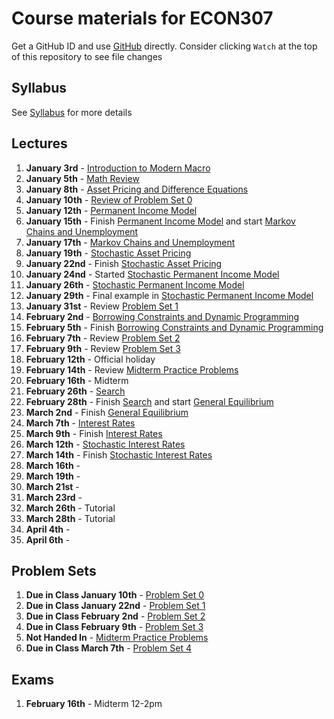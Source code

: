 # Course materials for ECON307
Get a GitHub ID and use [GitHub](https://github.com/ubcecon/tutorials/blob/master/github.md) directly. Consider clicking `Watch` at the top of this repository to see file changes

## Syllabus
See [Syllabus](syllabus.md) for more details

## Lectures
1. **January 3rd** -  [Introduction to Modern Macro](/lecture_notes/intro_to_modern_macro.pdf)
2. **January 5th** - [Math Review](/lecture_notes/math_review.pdf)
3. **January 8th** - [Asset Pricing and Difference Equations](/lecture_notes/asset_pricing_difference_equations.pdf)
4. **January 10th** - [Review of Problem Set 0](/problem_sets/problem_set_0.pdf)
5. **January 12th** - [Permanent Income Model](/lecture_notes/permanent_income.pdf)
6. **January 15th** - Finish [Permanent Income Model](/lecture_notes/permanent_income.pdf) and start [Markov Chains and Unemployment](/lecture_notes/markov_chains_unemployment.pdf)
7. **January 17th** - [Markov Chains and Unemployment](/lecture_notes/markov_chains_unemployment.pdf)
8. **January 19th** - [Stochastic Asset Pricing](/lecture_notes/stochastic_asset_pricing.pdf)
9. **January 22nd** - Finish [Stochastic Asset Pricing](/lecture_notes/stochastic_asset_pricing.pdf)
10. **January 24nd** - Started [Stochastic Permanent Income Model](/lecture_notes/stochastic_permanent_income.pdf)
11. **January 26th** - [Stochastic Permanent Income Model](/lecture_notes/stochastic_permanent_income.pdf)
12. **January 29th** - Final example in [Stochastic Permanent Income Model](/lecture_notes/stochastic_permanent_income.pdf)
13. **January 31st** - Review [Problem Set 1](/problem_sets/problem_set_1.pdf)
14. **February 2nd** - [Borrowing Constraints and Dynamic Programming](/lecture_notes/no_borrowing_dynamic_programming.pdf)
15. **February 5th** - Finish [Borrowing Constraints and Dynamic Programming](/lecture_notes/no_borrowing_dynamic_programming.pdf)
16. **February 7th** - Review [Problem Set 2](/problem_sets/problem_set_2.pdf)
17. **February 9th** - Review [Problem Set 3](/problem_sets/problem_set_3.pdf)
18. **February 12th** - Official holiday
19. **February 14th** - Review [Midterm Practice Problems](/problem_sets/midterm_practice_problems.pdf)
20. **February 16th** - Midterm
21. **February 26th** - [Search](/lecture_notes/search.pdf)
22. **February 28th** - Finish [Search](/lecture_notes/search.pdf) and start [General Equilibrium](/lecture_notes/general_equilibrium.pdf)
23. **March 2nd** - Finish [General Equilibrium](/lecture_notes/general_equilibrium.pdf)
24. **March 7th** - [Interest Rates](/lecture_notes/interest_rates.pdf)
25. **March 9th** - Finish [Interest Rates](/lecture_notes/interest_rates.pdf)
25. **March 12th** - [Stochastic Interest Rates](/lecture_notes/stochastic_interest_rates.pdf)
26. **March 14th** - Finish [Stochastic Interest Rates](/lecture_notes/stochastic_interest_rates.pdf)
27. **March 16th** -
27. **March 19th** -
28. **March 21st** -
29. **March 23rd** -
29. **March 26th** - Tutorial
30. **March 28th** - Tutorial
32. **April 4th** -
33. **April 6th** -

## Problem Sets
1. **Due in Class January 10th** - [Problem Set 0](/problem_sets/problem_set_0.pdf)
2. **Due in Class January 22nd** - [Problem Set 1](/problem_sets/problem_set_1.pdf)
3. **Due in Class February 2nd** - [Problem Set 2](/problem_sets/problem_set_2.pdf)
4. **Due in Class February 9th** - [Problem Set 3](/problem_sets/problem_set_3.pdf)
5. **Not Handed In** - [Midterm Practice Problems](/problem_sets/midterm_practice_problems.pdf)
6. **Due in Class March 7th** - [Problem Set 4](/problem_sets/problem_set_4.pdf)

## Exams
1. **February 16th** - Midterm 12-2pm
